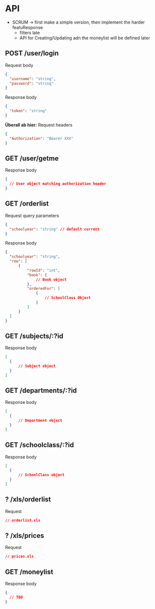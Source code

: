 # API

- SCRUM -> first make a simple version, then implement the harder featuResponse
  - filters late
  - API for Creating/Updating adn the moneylist will be defined later

## POST /user/login
Request body
```json
{
  "username": "string",
  "password": "string"
}
```
Response body
```json
{
  "token": "string"
}
```

**Überall ab hier:**
Request headers
```json
{
  "Authorization": "Bearer XXX"
}
```

## GET /user/getme
Response body
```json
{
  // User object matching authorization header
}
```

## GET /orderlist
Request query parameters
```json
{
  "schoolyear": "string" // default current
}
```
Response body
```json
{
  "schoolyear": "string",
  "row": [
      {
          "rowId": "int",
          "book": {
              // Book object
          },
          "orderedFor": [
              {
                  // SchoolClass Object
              }
          ]
      }
  ]
}
```

## GET /subjects/:?id
Response body
```json
[
  {
      // Subject object
  }
]
```

## GET /departments/:?id
Response body
```json
[
  {
      // Department object
  }
]
```

## GET /schoolclass/:?id
Response body
```json
[
  {
      // SchoolClass object
  }
]
```

## ? /xls/orderlist
Request
```json
// orderlist.xls
```

## ? /xls/prices
Request
```json
// prices.xls
```

## GET /moneylist
Response body
```json
{
  // TBD
}
```